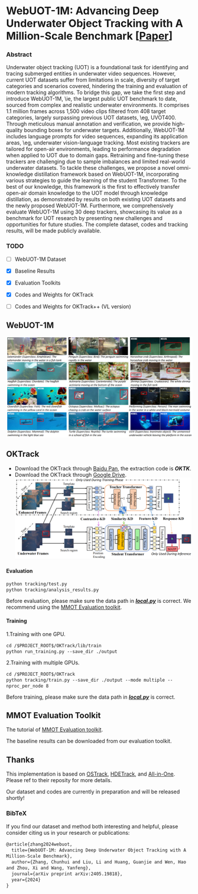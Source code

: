 # WebUOT-1M: Advancing Deep Underwater Object Tracking with A Million-Scale Benchmark [[Paper](https://arxiv.org/abs/2405.19818)]

### Abstract

Underwater object tracking (UOT) is a foundational task for identifying and tracing submerged entities in underwater video sequences. However, current UOT datasets suffer from limitations in scale, diversity of target categories and scenarios covered, hindering the training and evaluation of modern tracking algorithms. To bridge this gap, we take the first step and introduce WebUOT-1M, \ie, the largest public UOT benchmark to date, sourced from complex and realistic underwater environments. It comprises 1.1 million frames across 1,500 video clips filtered from 408 target categories, largely surpassing previous UOT datasets, \eg, UVOT400. Through meticulous manual annotation and verification, we provide high-quality bounding boxes for underwater targets. Additionally, WebUOT-1M includes language prompts for video sequences, expanding its application areas, \eg, underwater vision-language tracking. Most existing trackers are tailored for open-air environments, leading to performance degradation when applied to UOT due to domain gaps. Retraining and fine-tuning these trackers are challenging due to sample imbalances and limited real-world underwater datasets. To tackle these challenges, we propose a novel omni-knowledge distillation framework based on WebUOT-1M, incorporating various strategies to guide the learning of the student Transformer. To the best of our knowledge, this framework is the first to effectively transfer open-air domain knowledge to the UOT model through knowledge distillation, as demonstrated by results on both existing UOT datasets and the newly proposed WebUOT-1M. Furthermore, we comprehensively evaluate WebUOT-1M using 30 deep trackers, showcasing its value as a benchmark for UOT research by presenting new challenges and opportunities for future studies. The complete dataset, codes and tracking results, will be made publicly available.

### TODO
- [ ] WebUOT-1M Dataset
- [x] Baseline Results
- [x] Evaluation Toolkits
- [x] Codes and Weights for OKTrack
- [ ] Codes and Weights for OKTrack++ (VL version)


## WebUOT-1M

![image](https://github.com/983632847/Awesome-Multimodal-Object-Tracking/blob/main/WebUOT-1M/WebUOT-1M.png)


## OKTrack
- Download the OKTrack through [Baidu Pan](https://pan.baidu.com/s/1j3i_znyWOo9MI7I6_1tltA?pwd=OKTK), the extraction code is ***OKTK***.
- Download the OKTrack through [Google Drive](todo).
![image](https://github.com/983632847/Awesome-Multimodal-Object-Tracking/blob/main/WebUOT-1M/OKTrack.png)


#### Evaluation   
```
python tracking/test.py
python tracking/analysis_results.py
```
Before evaluation, please make sure the data path in [***local.py***](./lib/test/evaluation/local.py) is correct.
We recommend using the [MMOT Evaluation toolkit](https://github.com/983632847/Awesome-Multimodal-Object-Tracking/tree/main/MMOT_Evaluation_Toolkit).


#### Training

1.Training with one GPU.
```
cd /$PROJECT_ROOT$/OKTrack/lib/train
python run_training.py --save_dir ./output
```

2.Training with multiple GPUs.
```
cd /$PROJECT_ROOT$/OKTrack
python tracking/train.py --save_dir ./output --mode multiple --nproc_per_node 8
```

Before training, please make sure the data path in [***local.py***](./lib/train/admin/local.py) is correct.


## MMOT Evaluation Toolkit
The tutorial of [MMOT Evaluation toolkit](https://github.com/983632847/Awesome-Multimodal-Object-Tracking/tree/main/MMOT_Evaluation_Toolkit).

The baseline results can be downloaded from our evaluation toolkit.


## Thanks
This implementation is based on [OSTrack](https://github.com/botaoye/OSTrack), [HDETrack](https://github.com/Event-AHU/EventVOT_Benchmark), and [All-in-One](https://github.com/983632847/All-in-One). Please ref to their reposity for more details.


Our dataset and codes are currently in preparation and will be released shortly!


### BibTeX
If you find our dataset and method both interesting and helpful, please consider citing us in your research or publications:

    @article{zhang2024webuot,
      title={WebUOT-1M: Advancing Deep Underwater Object Tracking with A Million-Scale Benchmark},
      author={Zhang, Chunhui and Liu, Li and Huang, Guanjie and Wen, Hao and Zhou, Xi and Wang, Yanfeng},
      journal={arXiv preprint arXiv:2405.19818},
      year={2024}
    }
